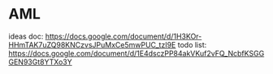 # AML
ideas doc: https://docs.google.com/document/d/1H3KOr-HHmTAK7uZQ98KNCzvsJPuMxCe5mwPUC_tzI9E
todo list: https://docs.google.com/document/d/1E4dsczPP84akVKuf2vFQ_NcbfKSGGGEN93Gt8YTXo3Y
